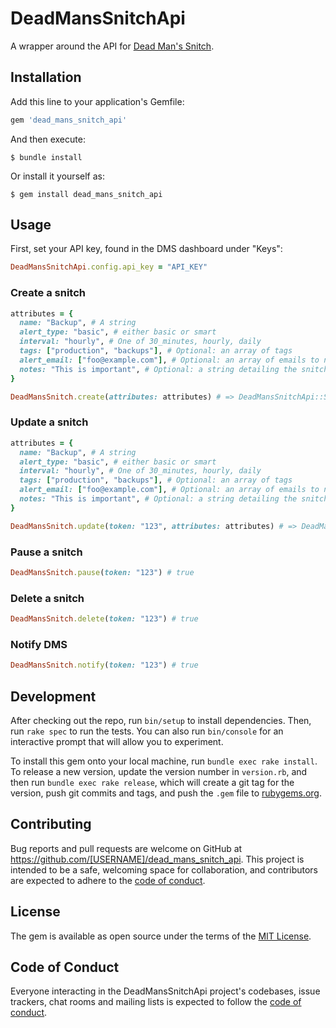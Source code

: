 # DeadMansSnitchApi

A wrapper around the API for [Dead Man's Snitch](https://deadmanssnitch.com/).

## Installation

Add this line to your application's Gemfile:

```ruby
gem 'dead_mans_snitch_api'
```

And then execute:

    $ bundle install

Or install it yourself as:

    $ gem install dead_mans_snitch_api

## Usage

First, set your API key, found in the DMS dashboard under "Keys":

```ruby
DeadMansSnitchApi.config.api_key = "API_KEY"
```

### Create a snitch

```ruby
attributes = {
  name: "Backup", # A string
  alert_type: "basic", # either basic or smart
  interval: "hourly", # One of 30_minutes, hourly, daily
  tags: ["production", "backups"], # Optional: an array of tags
  alert_email: ["foo@example.com"], # Optional: an array of emails to notify
  notes: "This is important", # Optional: a string detailing the snitch
}

DeadMansSnitch.create(attributes: attributes) # => DeadMansSnitchApi::Snitch
```

### Update a snitch

```ruby
attributes = {
  name: "Backup", # A string
  alert_type: "basic", # either basic or smart
  interval: "hourly", # One of 30_minutes, hourly, daily
  tags: ["production", "backups"], # Optional: an array of tags
  alert_email: ["foo@example.com"], # Optional: an array of emails to notify
  notes: "This is important", # Optional: a string detailing the snitch
}

DeadMansSnitch.update(token: "123", attributes: attributes) # => DeadMansSnitchApi::Snitch
```

### Pause a snitch

```ruby
DeadMansSnitch.pause(token: "123") # true
```

### Delete a snitch

```ruby
DeadMansSnitch.delete(token: "123") # true
```

### Notify DMS

```ruby
DeadMansSnitch.notify(token: "123") # true
```

## Development

After checking out the repo, run `bin/setup` to install dependencies. Then, run `rake spec` to run the tests. You can also run `bin/console` for an interactive prompt that will allow you to experiment.

To install this gem onto your local machine, run `bundle exec rake install`. To release a new version, update the version number in `version.rb`, and then run `bundle exec rake release`, which will create a git tag for the version, push git commits and tags, and push the `.gem` file to [rubygems.org](https://rubygems.org).

## Contributing

Bug reports and pull requests are welcome on GitHub at https://github.com/[USERNAME]/dead_mans_snitch_api. This project is intended to be a safe, welcoming space for collaboration, and contributors are expected to adhere to the [code of conduct](https://github.com/[USERNAME]/dead_mans_snitch_api/blob/master/CODE_OF_CONDUCT.md).


## License

The gem is available as open source under the terms of the [MIT License](https://opensource.org/licenses/MIT).

## Code of Conduct

Everyone interacting in the DeadMansSnitchApi project's codebases, issue trackers, chat rooms and mailing lists is expected to follow the [code of conduct](https://github.com/[USERNAME]/dead_mans_snitch_api/blob/master/CODE_OF_CONDUCT.md).
